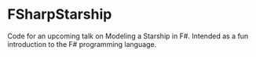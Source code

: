 # FSharpStarship
Code for an upcoming talk on Modeling a Starship in F#. Intended as a fun introduction to the F# programming language.
